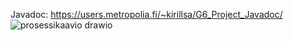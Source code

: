 Javadoc: https://users.metropolia.fi/~kirillsa/G6_Project_Javadoc/
![prosessikaavio drawio](https://github.com/teemueka/Pharmacy-simulator/assets/122282513/fa99f012-53f5-4837-aacd-96029fc4e3fb)
